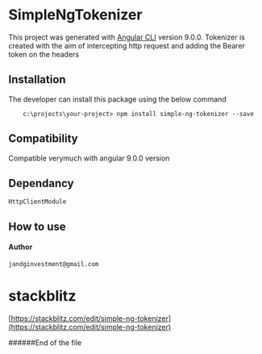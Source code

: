 # SimpleNgTokenizer

This project was generated with [Angular CLI](https://github.com/angular/angular-cli) version 9.0.0.
Tokenizer is created with the aim of intercepting http request and adding the Bearer token on the headers

## Installation

The developer can install this package using the below command
````
    c:\projects\your-project> npm install simple-ng-tokenizer --save
````    

## Compatibility

Compatible verymuch with angular 9.0.0 version

## Dependancy
    HttpClientModule


## How to use

#### Author
````
jandginvestment@gmail.com

````
# stackblitz
[https://stackblitz.com/edit/simple-ng-tokenizer](https://stackblitz.com/edit/simple-ng-tokenizer)

######End of the file
